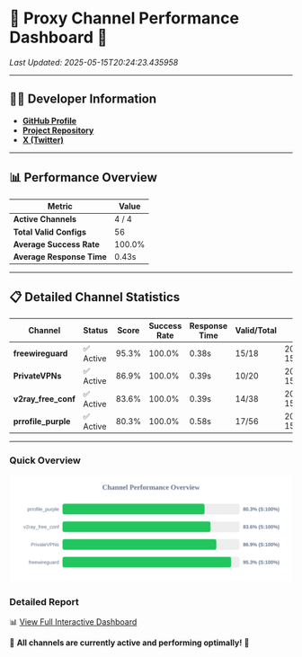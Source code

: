 # 🌟 Proxy Channel Performance Dashboard 🌟

_Last Updated: 2025-05-15T20:24:23.435958_

---

## 👩‍💻 Developer Information

- **[GitHub Profile](https://github.com/4n0nymou3)**  
- **[Project Repository](https://github.com/4n0nymou3/multi-proxy-config-fetcher)**  
- **[X (Twitter)](https://x.com/4n0nymou3)**  

---

## 📊 Performance Overview

| Metric                | Value       |
|-----------------------|-------------|
| **Active Channels**   | 4 / 4       |
| **Total Valid Configs** | 56          |
| **Average Success Rate** | 100.0%      |
| **Average Response Time** | 0.43s       |

---

## 📋 Detailed Channel Statistics

| Channel          | Status     | Score  | Success Rate | Response Time | Valid/Total | Last Success               |
|------------------|------------|--------|--------------|---------------|-------------|----------------------------|
| **freewireguard**  | ✅ Active  | 95.3%  | 100.0% | 0.38s         | 15/18       | 2025-05-15T20:24:23.434649 |
| **PrivateVPNs**  | ✅ Active  | 86.9%  | 100.0% | 0.39s         | 10/20       | 2025-05-15T20:24:23.024800 |
| **v2ray_free_conf**  | ✅ Active  | 83.6%  | 100.0% | 0.39s         | 14/38       | 2025-05-15T20:24:22.600686 |
| **prrofile_purple**  | ✅ Active  | 80.3%  | 100.0% | 0.58s         | 17/56       | 2025-05-15T20:24:22.149611 |

---

### Quick Overview
<div align="center">
  <a href="https://raw.githubusercontent.com/nullluser/NullRepo/refs/heads/main/assets/channel_stats_chart.svg">
    <img src="https://raw.githubusercontent.com/nullluser/NullRepo/refs/heads/main/assets/channel_stats_chart.svg" alt="Source Performance Statistics" width="800">
  </a>
</div>

### Detailed Report
📊 [View Full Interactive Dashboard](https://htmlpreview.github.io/?https://github.com/nullluser/NullRepo/blob/main/assets/performance_report.html)

🎉 **All channels are currently active and performing optimally!** 🎉
